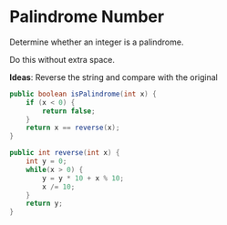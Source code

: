 # Palindrome Number

Determine whether an integer is a palindrome. 

Do this without extra space.

**Ideas**:
Reverse the string and compare with the original

```java
public boolean isPalindrome(int x) {
    if (x < 0) {
        return false;
    }
    return x == reverse(x);
}

public int reverse(int x) {
    int y = 0;
    while(x > 0) {
        y = y * 10 + x % 10;
        x /= 10;
    }
    return y;
}
```

